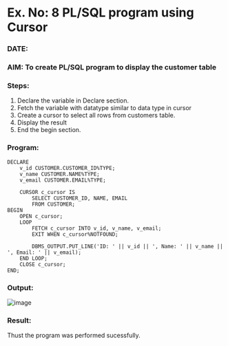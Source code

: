 # Ex. No: 8 PL/SQL program using Cursor 
### DATE: 
### AIM: To create PL/SQL program to display the customer table 

### Steps:
1. Declare the variable  in Declare section.
2. Fetch the variable with datatype similar to data type in cursor 
3. Create a cursor to select all rows from customers table.
4. Display the result 
5. End the begin section.

### Program:
```
DECLARE
    v_id CUSTOMER.CUSTOMER_ID%TYPE;
    v_name CUSTOMER.NAME%TYPE;
    v_email CUSTOMER.EMAIL%TYPE;

    CURSOR c_cursor IS
        SELECT CUSTOMER_ID, NAME, EMAIL
        FROM CUSTOMER;
BEGIN
    OPEN c_cursor;
    LOOP
        FETCH c_cursor INTO v_id, v_name, v_email;
        EXIT WHEN c_cursor%NOTFOUND;
        
        DBMS_OUTPUT.PUT_LINE('ID: ' || v_id || ', Name: ' || v_name || ', Email: ' || v_email);
    END LOOP;
    CLOSE c_cursor;
END;

```

### Output:
![image](https://github.com/priyarajmohan777/DBMS/assets/119475942/81f95e0c-61ca-4054-88de-35a31b1d922b)


### Result:
Thust the program was performed sucessfully.
